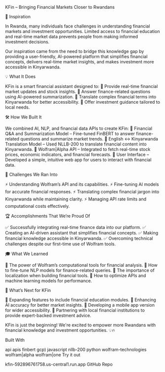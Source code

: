 KFin – Bringing Financial Markets Closer to Rwandans

🌟 Inspiration

In Rwanda, many individuals face challenges in understanding financial markets and investment opportunities. Limited access to financial education and real-time market data prevents people from making informed investment decisions.

Our inspiration came from the need to bridge this knowledge gap by providing a user-friendly, AI-powered platform that simplifies financial concepts, delivers real-time market insights, and makes investment more accessible in Kinyarwanda.

💡 What It Does

KFin is a smart financial assistant designed to:
🔹 Provide real-time financial market updates and stock insights.
🔹 Answer finance-related questions using AI-powered summarization.
🔹 Translate complex financial terms into Kinyarwanda for better accessibility.
🔹 Offer investment guidance tailored to local needs.

🛠️ How We Built It

We combined AI, NLP, and financial data APIs to create KFin:
🔹 Financial Q&A and Summarization Model – Fine-tuned FinBERT to answer finance-related questions and summarize market trends.
🔹 English ↔ Kinyarwanda Translation Model – Used NLLB-200 to translate financial content into Kinyarwanda.
🔹 Wolfram|Alpha API – Integrated to fetch real-time stock prices, economic indicators, and financial forecasts.
🔹 User Interface – Developed a simple, intuitive web app for users to interact with financial data.

🚧 Challenges We Ran Into

⚡ Understanding Wolfram’s API and its capabilities.
⚡ Fine-tuning AI models for accurate financial responses.
⚡ Translating complex financial jargon into Kinyarwanda while maintaining clarity.
⚡ Managing API rate limits and computational costs effectively.

🏆 Accomplishments That We’re Proud Of

✅ Successfully integrating real-time finance data into our platform.
✅ Creating an AI-driven assistant that simplifies financial concepts.
✅ Making financial knowledge accessible in Kinyarwanda.
✅ Overcoming technical challenges despite our first-time use of Wolfram tools.

🎓 What We Learned

🚀 The power of Wolfram’s computational tools for financial analysis.
🚀 How to fine-tune NLP models for finance-related queries.
🚀 The importance of localization when building financial tools.
🚀 How to optimize APIs and machine learning models for performance.

🚀 What’s Next for KFin

🔹 Expanding features to include financial education modules.
🔹 Enhancing AI accuracy for better market insights.
🔹 Developing a mobile app version for wider accessibility.
🔹 Partnering with local financial institutions to provide expert-backed investment advice.

KFin is just the beginning! We're excited to empower more Rwandans with financial knowledge and investment opportunities. 💡🔥

Built With

api
apis
finbert
gcp)
javascript
nllb-200
python
wolfram-technologies
wolfram|alpha
wolfram|one
Try it out

 kfin-592896761758.us-central1.run.app
 GitHub Repo
